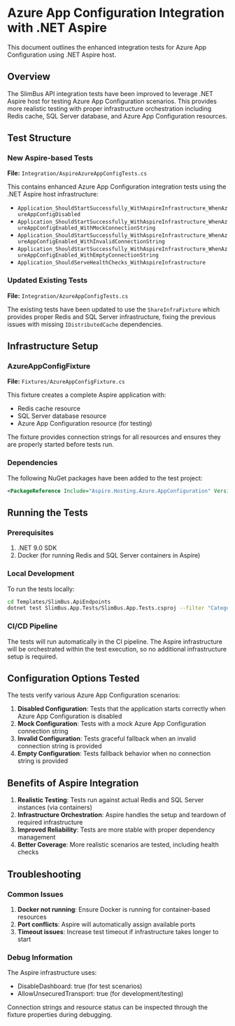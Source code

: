 # Azure App Configuration Integration with .NET Aspire

This document outlines the enhanced integration tests for Azure App Configuration using .NET Aspire host.

## Overview

The SlimBus API integration tests have been improved to leverage .NET Aspire host for testing Azure App Configuration scenarios. This provides more realistic testing with proper infrastructure orchestration including Redis cache, SQL Server database, and Azure App Configuration resources.

## Test Structure

### New Aspire-based Tests

**File:** `Integration/AspireAzureAppConfigTests.cs`

This contains enhanced Azure App Configuration integration tests using the .NET Aspire host infrastructure:

- `Application_ShouldStartSuccessfully_WithAspireInfrastructure_WhenAzureAppConfigDisabled`
- `Application_ShouldStartSuccessfully_WithAspireInfrastructure_WhenAzureAppConfigEnabled_WithMockConnectionString`
- `Application_ShouldStartSuccessfully_WithAspireInfrastructure_WhenAzureAppConfigEnabled_WithInvalidConnectionString`
- `Application_ShouldStartSuccessfully_WithAspireInfrastructure_WhenAzureAppConfigEnabled_WithEmptyConnectionString`
- `Application_ShouldServeHealthChecks_WithAspireInfrastructure`

### Updated Existing Tests

**File:** `Integration/AzureAppConfigTests.cs`

The existing tests have been updated to use the `ShareInfraFixture` which provides proper Redis and SQL Server infrastructure, fixing the previous issues with missing `IDistributedCache` dependencies.

## Infrastructure Setup

### AzureAppConfigFixture

**File:** `Fixtures/AzureAppConfigFixture.cs`

This fixture creates a complete Aspire application with:
- Redis cache resource
- SQL Server database resource
- Azure App Configuration resource (for testing)

The fixture provides connection strings for all resources and ensures they are properly started before tests run.

### Dependencies

The following NuGet packages have been added to the test project:

```xml
<PackageReference Include="Aspire.Hosting.Azure.AppConfiguration" Version="9.3.1" />
```

## Running the Tests

### Prerequisites

1. .NET 9.0 SDK
2. Docker (for running Redis and SQL Server containers in Aspire)

### Local Development

To run the tests locally:

```bash
cd Templates/SlimBus.ApiEndpoints
dotnet test SlimBus.App.Tests/SlimBus.App.Tests.csproj --filter "Category=Integration"
```

### CI/CD Pipeline

The tests will run automatically in the CI pipeline. The Aspire infrastructure will be orchestrated within the test execution, so no additional infrastructure setup is required.

## Configuration Options Tested

The tests verify various Azure App Configuration scenarios:

1. **Disabled Configuration**: Tests that the application starts correctly when Azure App Configuration is disabled
2. **Mock Configuration**: Tests with a mock Azure App Configuration connection string
3. **Invalid Configuration**: Tests graceful fallback when an invalid connection string is provided
4. **Empty Configuration**: Tests fallback behavior when no connection string is provided

## Benefits of Aspire Integration

1. **Realistic Testing**: Tests run against actual Redis and SQL Server instances (via containers)
2. **Infrastructure Orchestration**: Aspire handles the setup and teardown of required infrastructure
3. **Improved Reliability**: Tests are more stable with proper dependency management
4. **Better Coverage**: More realistic scenarios are tested, including health checks

## Troubleshooting

### Common Issues

1. **Docker not running**: Ensure Docker is running for container-based resources
2. **Port conflicts**: Aspire will automatically assign available ports
3. **Timeout issues**: Increase test timeout if infrastructure takes longer to start

### Debug Information

The Aspire infrastructure uses:
- DisableDashboard: true (for test scenarios)
- AllowUnsecuredTransport: true (for development/testing)

Connection strings and resource status can be inspected through the fixture properties during debugging.